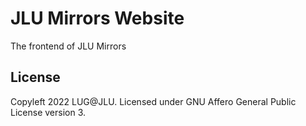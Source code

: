 # JLU Mirrors Website

The frontend of JLU Mirrors

## License

Copyleft 2022 LUG@JLU. Licensed under GNU Affero General Public License version 3.
